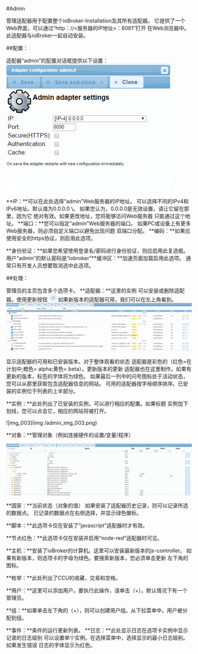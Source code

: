 #Admin

管理适配器用于配置整个ioBroker-Installation及其所有适配器。
它提供了一个Web界面，可以通过“http：//<服务器的IP地址>：8081”打开
在Web浏览器中。此适配器与ioBroker一起自动安装。

##配置：

适配器“admin”的配置对话框提供以下设置：
![img_002](img/admin_img_002.png)

**IP：**可以在此处选择“admin”Web服务器的IP地址。
可以选择不同的IPv4和IPv6地址。默认值为0.0.0.0 \。
如果您认为，0.0.0.0是无效设置，请让它留在那里，因为它
绝对有效。如果更改地址，您将能够访问Web服务器
只能通过这个地址。 **端口：**您可以指定“admin”Web服务器的端口。
如果PC或设备上有更多Web服务器，则必须自定义端口以避免出现问题
双端口分配。 **编码：**如果应使用安全的https协议，则启用此选项。

**身份验证：**如果您希望使用登录名/密码进行身份验证，则应启用此复选框。
用户“admin”的默认密码是“iobroker”**缓冲区：**加速页面加载启用此选项。
通常只有开发人员想要取消选中此选项。

##处理：

管理员的主页包含多个选项卡。 **适配器：**这里的实例
可以安装或删除适配器。使用更新按钮
![img_005](img/admin_img_005.png)
如果新版本的适配器可用，我们可以在左上角看到。
![img_001](img/admin_img_001.jpg)

显示适配器的可用和已安装版本。对于整体观看的状态
适配器是彩色的（红色=在计划中;橙色= alpha;黄色= beta）。更新版本的更新
适配器也在这里制作。如果有更新的版本，标签的字体将为绿色。
如果最后一列中的问号图标处于活动状态，您可以从那里获取包含适配器信息的网站。
可用的适配器按字母顺序排序。已安装的实例位于列表的上半部分。

**实例：**此处列出了已安装的实例，可以进行相应的配置。如果标题
实例加下划线，您可以点击它，相应的网站将被打开。

![img_003](img /admin_img_003.png)

**对象：**管理对象（例如连接硬件的设置/变量/程序）

![img_004](img/admin_img_004.png)

**国家：**当前状态（对象的值）
如果安装了适配器历史记录，则可以记录所选的数据点。
已记录的数据点在右侧选择，并显示绿色徽标。

**脚本：**此选项卡仅在安装了“javascript”适配器时才有效。

**节点红色：**此选项卡仅在安装并启用“node-red”适配器时可见。

**主机：**安装了ioBroker的计算机。这里可以安装最新版本的js-controller。
如果有新版本，则选项卡的字母为绿色。要搜索新版本，您必须单击更新
左下角的图标。

**枚举：**此处列出了CCU的收藏，交易和空格。

**用户：**这里可以添加用户。要执行此操作，请单击（+）。默认情况下有一个管理员。

**组：**如果单击左下角的（+），则可以创建用户组。从下拉菜单中，用户被分配到组。

**事件：**条件的运行更新列表。 **日志：**此处显示日志在选项卡实例中显示记录的日志级别
可以设置单个实例。在选择菜单中，选择显示的最小日志级别。如果发生错误
日志的字体显示为红色。